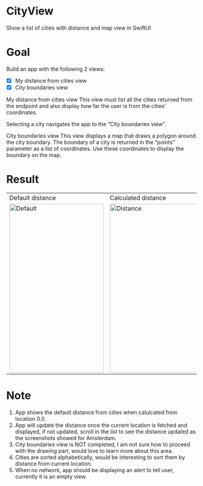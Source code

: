 # CityView
Show a list of cities with distance and map view in SwiftUI

# Goal
Build an app with the following 2 views:
- [x] My distance from cities view
- [x] City boundaries view

My distance from cities view
This view must list all the cities returned from the endpoint 
and also display how far the user is from the cities’ coordinates.

Selecting a city navigates the app to the “City boundaries view”.

City boundaries view
This view displays a map that draws a polygon around the city boundary.
The boundary of a city is returned in the “points” parameter as a list of
coordinates. Use these coordinates to display the boundary on the map.



# Result

<table>
 <tr>
    <td>Default distance</td>
    <td>Calculated distance</td>
    <td>Detail map view</td>
  </tr>
  <tr>
    <td><img src="https://user-images.githubusercontent.com/6905564/223020326-c55f0eea-7c16-4872-baa9-835272768394.PNG" width="250" height="447" alt="Default"></td>
    <td><img src="https://user-images.githubusercontent.com/6905564/223020334-28d4c86d-5abd-4916-9fbc-90b10269a6e6.PNG" width="250" height="447" alt="Distance"></td>
    <td><img src="https://user-images.githubusercontent.com/6905564/223020337-fb0e7f18-87c7-425f-8487-b50a4d97439c.PNG" width="250" height="447" alt="Map"></td>
  </tr>
</table>

# Note
1. App shows the default distance from cities when calulcated from location 0.0.
2. App will update the distance once the current location is fetched and displayed, if not updated, scroll in the list to see the distance updated as the screenshots showed for Amsterdam.
3. City boundaries view is NOT completed, I am not sure how to proceed with the drawing part, would love to learn more about this area.
4. Cities are sorted alphabetically, would be interesting to sort them by distance from current location.
5. When no network, app should be displaying an alert to tell user, currently it is an empty view.

